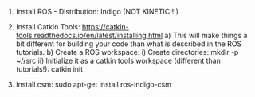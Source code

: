 1) Install ROS - Distribution: Indigo (NOT KINETIC!!!)

2) Install Catkin Tools: https://catkin-tools.readthedocs.io/en/latest/installing.html
    a) This will make things a bit different for building your code than what is described in the ROS tutorials.
    b) Create a ROS workspace:
      i) Create directories: mkdir -p ~/<workspace name>/src
      ii) Initialize it as a catkin tools workspace (different than tutorials!): catkin init

3) install csm: sudo apt-get install ros-indigo-csm









